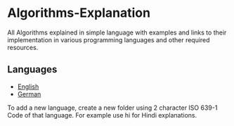 # Algorithms-Explanation
All Algorithms explained in simple language with examples and links to their implementation in various programming languages and other required resources.

## Languages
- [English](./en)
- [German](./de)

To add a new language, create a new folder using 2 character ISO 639-1 Code of that language. For example use hi for Hindi explanations.
